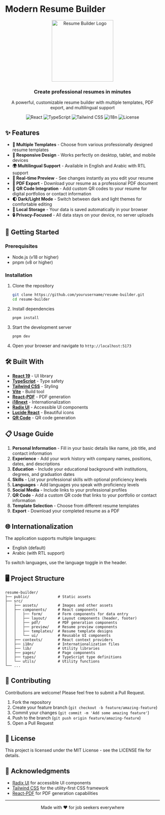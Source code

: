 # Modern Resume Builder

<div align="center">
  <img src="public/logo.png" alt="Resume Builder Logo" width="200" />
  <h3>Create professional resumes in minutes</h3>
  <p>A powerful, customizable resume builder with multiple templates, PDF export, and multilingual support</p>
  
  ![React](https://img.shields.io/badge/React-19-blue)
  ![TypeScript](https://img.shields.io/badge/TypeScript-5.7-blue)
  ![Tailwind CSS](https://img.shields.io/badge/Tailwind-4.0-blue)
  ![i18n](https://img.shields.io/badge/i18n-Multilingual-green)
  ![License](https://img.shields.io/badge/License-MIT-yellow)
</div>

## ✨ Features

- **🎨 Multiple Templates** - Choose from various professionally designed resume templates
- **📱 Responsive Design** - Works perfectly on desktop, tablet, and mobile devices
- **🌍 Multilingual Support** - Available in English and Arabic with RTL support
- **🔄 Real-time Preview** - See changes instantly as you edit your resume
- **📄 PDF Export** - Download your resume as a professional PDF document
- **📱 QR Code Integration** - Add custom QR codes to your resume for digital portfolios or contact information
- **🌓 Dark/Light Mode** - Switch between dark and light themes for comfortable editing
- **💾 Local Storage** - Your data is saved automatically in your browser
- **🔒 Privacy-Focused** - All data stays on your device, no server uploads

## 🚀 Getting Started

### Prerequisites

- Node.js (v18 or higher)
- pnpm (v8 or higher)

### Installation

1. Clone the repository
   ```bash
   git clone https://github.com/yourusername/resume-builder.git
   cd resume-builder
   ```

2. Install dependencies
   ```bash
   pnpm install
   ```

3. Start the development server
   ```bash
   pnpm dev
   ```

4. Open your browser and navigate to `http://localhost:5173`

## 🛠️ Built With

- **[React 19](https://react.dev/)** - UI library
- **[TypeScript](https://www.typescriptlang.org/)** - Type safety
- **[Tailwind CSS](https://tailwindcss.com/)** - Styling
- **[Vite](https://vitejs.dev/)** - Build tool
- **[React-PDF](https://react-pdf.org/)** - PDF generation
- **[i18next](https://www.i18next.com/)** - Internationalization
- **[Radix UI](https://www.radix-ui.com/)** - Accessible UI components
- **[Lucide React](https://lucide.dev/)** - Beautiful icons
- **[QR Code](https://www.npmjs.com/package/qrcode)** - QR code generation

## 📋 Usage Guide

1. **Personal Information** - Fill in your basic details like name, job title, and contact information
2. **Experience** - Add your work history with company names, positions, dates, and descriptions
3. **Education** - Include your educational background with institutions, degrees, and graduation dates
4. **Skills** - List your professional skills with optional proficiency levels
5. **Languages** - Add languages you speak with proficiency levels
6. **Social Media** - Include links to your professional profiles
7. **QR Code** - Add a custom QR code that links to your portfolio or contact information
8. **Template Selection** - Choose from different resume templates
9. **Export** - Download your completed resume as a PDF

## 🌐 Internationalization

The application supports multiple languages:

- English (default)
- Arabic (with RTL support)

To switch languages, use the language toggle in the header.

## 🖥️ Project Structure

```
resume-builder/
├── public/             # Static assets
├── src/
│   ├── assets/         # Images and other assets
│   ├── components/     # React components
│   │   ├── form/       # Form components for data entry
│   │   ├── layout/     # Layout components (header, footer)
│   │   ├── pdf/        # PDF generation components
│   │   ├── preview/    # Resume preview components
│   │   ├── templates/  # Resume template designs
│   │   └── ui/         # Reusable UI components
│   ├── contexts/       # React context providers
│   ├── i18n/           # Internationalization files
│   ├── lib/            # Utility libraries
│   ├── pages/          # Page components
│   ├── types/          # TypeScript type definitions
│   └── utils/          # Utility functions
└── ...
```

## 🤝 Contributing

Contributions are welcome! Please feel free to submit a Pull Request.

1. Fork the repository
2. Create your feature branch (`git checkout -b feature/amazing-feature`)
3. Commit your changes (`git commit -m 'Add some amazing feature'`)
4. Push to the branch (`git push origin feature/amazing-feature`)
5. Open a Pull Request

## 📝 License

This project is licensed under the MIT License - see the LICENSE file for details.

## 🙏 Acknowledgments

- [Radix UI](https://www.radix-ui.com/) for accessible UI components
- [Tailwind CSS](https://tailwindcss.com/) for the utility-first CSS framework
- [React-PDF](https://react-pdf.org/) for PDF generation capabilities

---

<div align="center">
  <p>Made with ❤️ for job seekers everywhere</p>
</div>
